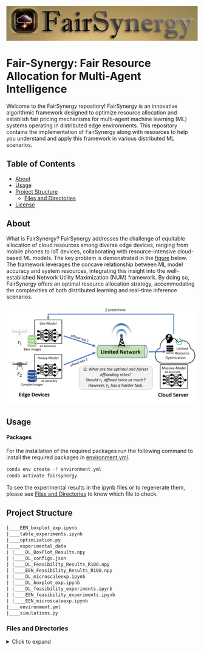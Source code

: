 ![logoFairSynergy](./experimental_data/figures/logoFairSynergy.PNG)

# Fair-Synergy: Fair Resource Allocation for Multi-Agent Intelligence

Welcome to the FairSynergy repository! FairSynergy is an innovative algorithmic framework designed to optimize resource allocation and establish fair pricing mechanisms for multi-agent machine learning (ML) systems operating in distributed edge environments. This repository contains the implementation of FairSynergy along with resources to help you understand and apply this framework in various distributed ML scenarios.

## Table of Contents

- [About](#about)
- [Usage](#usage)
- [Project Structure](#project-structure)
    - [Files and Directories](#files-and-directories)
- [License](#license)

## About
What is FairSynergy?
FairSynergy addresses the challenge of equitable allocation of cloud resources among diverse edge devices, ranging from mobile phones to IoT devices, collaborating with resource-intensive cloud-based ML models. The key problem is demonstrated in the [figure](./experimental_data/figures/toyex.PNG) below. The framework leverages the concave relationship between ML model accuracy and system resources, integrating this insight into the well-established Network Utility Maximization (NUM) framework. By doing so, FairSynergy offers an optimal resource allocation strategy, accommodating the complexities of both distributed learning and real-time inference scenarios.

![keyproblem](./experimental_data/figures/toyex.PNG)

## Usage

#### Packages
For the installation of the required packages run the following command to install the required packages in [environment.yml](environment.yml).
```bash
conda env create -f environment.yml
conda activate fairsynergy
```

To see the experimental results in the ipynb files or to regenerate them, please see [Files and Directories](#files-and-directories) to know which file to check.

## Project Structure

```plaintext
|____EEN_boxplot_exp.ipynb
|____table_experiments.ipynb
|____optimization.py
|____experimental_data
| |____DL_BoxPlot_Results.npy
| |____DL_configs.json
| |____DL_Feasibility_Results_R100.npy
| |____EEN_Feasibility_Results_R100.npy
| |____DL_microscaleexp.ipynb
| |____DL_boxplot_exp.ipynb
| |____DL_feasibility_experiments.ipynb
| |____EEN_feasibility_experiments.ipynb
| |____EEN_microscaleexp.ipynb
|____environment.yml
|____simulations.py
```

### Files and Directories
<details>
<summary>Click to expand</summary>

EEN_boxplot_exp.ipynb: This Jupyter Notebook file contains experiments related to Efficient Evolutionary Neural Networks (EEN) boxplots.

table_experiments.ipynb: This Jupyter Notebook file contains experiments related to tables or tabular data.

optimization.py: This Python script file is used for optimization tasks within the project.

experimental_data: This directory contains experimental data files and notebooks.

DL_BoxPlot_Results.npy: NumPy array file containing results of Deep Learning (DL) box plots.

DL_configs.json: JSON file storing configurations/settings related to Deep Learning experiments.

DL_Feasibility_Results_R100.npy: NumPy array file containing feasibility results of DL experiments.

EEN_Feasibility_Results_R100.npy: NumPy array file containing feasibility results of EEN experiments.

DL_microscaleexp.ipynb: Jupyter Notebook file for microscale experiments in Deep Learning.

DL_boxplot_exp.ipynb: Jupyter Notebook file containing Deep Learning boxplot experiments.

DL_feasibility_experiments.ipynb: Jupyter Notebook file containing feasibility experiments related to Deep Learning.

EEN_feasibility_experiments.ipynb: Jupyter Notebook file containing feasibility experiments related to EEN.

EEN_microscaleexp.ipynb: Jupyter Notebook file for microscale experiments in EEN.

environment.yml: This YAML file defines the project's environment specifications, often used with Anaconda or Conda to recreate the environment.

simulations.py: This Python script file contains code related to simulations.


fs_plot_utils.py: This Python script file contains utility functions for plotting within the project.
</details>



